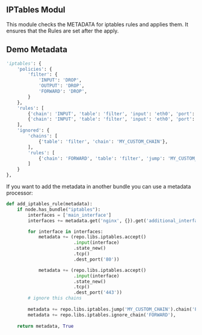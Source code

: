 IPTables Modul
--------------

This module checks the METADATA for iptables rules and applies them. It ensures that the Rules are set after the apply.

Demo Metadata
-------------

```python
'iptables': {
    'policies': {
        'filter': {
            'INPUT': 'DROP',
            'OUTPUT': 'DROP',
            'FORWARD': 'DROP',
        }
    },
    'rules': [
        {'chain': 'INPUT', 'table': 'filter', 'input': 'eth0', 'port': '80', 'jump': 'ACCEPT'},
        {'chain': 'INPUT', 'table': 'filter', 'input': 'eth0', 'port': '443', 'jump': 'ACCEPT'},
    ],
    'ignored': {
        'chains': [
            {'table': 'filter', 'chain': 'MY_CUSTOM_CHAIN'},
        ],
        'rules': [
            {'chain': 'FORWARD', 'table': 'filter', 'jump': 'MY_CUSTOM_CHAIN'},
        ]
    }
},
```

If you want to add the metadata in another bundle you can use a metadata processor:

```python
def add_iptables_rule(metadata):
    if node.has_bundle("iptables"):
        interfaces = ['main_interface']
        interfaces += metadata.get('nginx', {}).get('additional_interfaces', [])

        for interface in interfaces:
            metadata += (repo.libs.iptables.accept()
                         .input(interface)
                         .state_new()
                         .tcp()
                         .dest_port('80'))

            metadata += (repo.libs.iptables.accept()
                         .input(interface)
                         .state_new()
                         .tcp()
                         .dest_port('443'))
        # ignore this chains
        
        metadata += repo.libs.iptables.jump('MY_CUSTOM_CHAIN').chain('FORWARD').ignore(),
        metadata += repo.libs.iptables.ignore_chain('FORWARD'),
        
    return metadata, True
```
